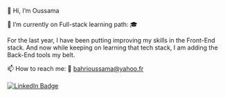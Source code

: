 👋 Hi, I’m Oussama 

🌱 I’m currently on Full-stack learning path: 🎓

For the last year, I have been putting improving my skills in the Front-End stack. 
And now while keeping on learning that tech stack, I am adding the Back-End tools
my belt.

📫 How to reach me: 
    📧 bahrioussama@yahoo.fr 
    <br/><br/>
    [![LinkedIn Badge](https://img.shields.io/badge/LinkedIn-0077B5?style=for-the-badge&logo=linkedin&logoColor=white)](https://www.linkedin.com/in/oussama-bahri/)


